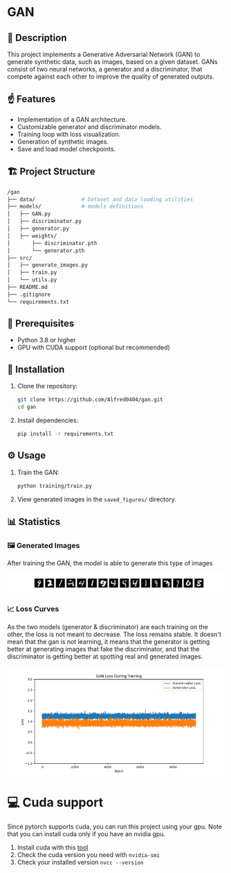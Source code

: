 # GAN

## 📕 Description

This project implements a Generative Adversarial Network (GAN) to generate synthetic data, such as images, based on a given dataset. GANs consist of two neural networks, a generator and a discriminator, that compete against each other to improve the quality of generated outputs.

## ☝️ Features

- Implementation of a GAN architecture.
- Customizable generator and discriminator models.
- Training loop with loss visualization.
- Generation of synthetic images.
- Save and load model checkpoints.

## 🏗️ Project Structure

```bash
/gan
├── data/               # Dataset and data loading utilities
├── models/             # models definitions
│   ├── GAN.py
│   ├── discriminator.py
│   ├── generator.py
│   ├── weights/
│       ├── discriminator.pth
│       └── generator.pth
├── src/
│   ├── generate_images.py
│   ├── train.py
│   └── utils.py
├── README.md
├── .gitignore
└── requirements.txt
```

## 🫸 Prerequisites

- Python 3.8 or higher
- GPU with CUDA support (optional but recommended)

## 💾 Installation

1. Clone the repository:
   ```bash
   git clone https://github.com/Alfred0404/gan.git
   cd gan
   ```
2. Install dependencies:
   ```bash
   pip install -r requirements.txt
   ```

## ⚙️ Usage

1. Train the GAN:
   ```bash
   python training/train.py
   ```
2. View generated images in the `saved_figures/` directory.

## 📊 Statistics

### 🖼️ Generated Images

After training the GAN, the model is able to generate this type of images

<p align="center">
    <img src="saved_figures/Figure_1.png" alt="generated images" title="generated images">
</p>

### 📈 Loss Curves

As the two models (generator & discriminator) are each training on the other, the loss is not meant to decrease. The loss remains stable. It doesn't mean that the gan is not learning, it means that the generator is getting better at generating images that fake the discriminator, and that the discriminator is getting better at spotting real and generated images.

<p align="center">
    <img src="src/train_logs/loss.png" alt="generated images" title="generated images">
</p>

# 💻 Cuda support

Since pytorch supports cuda, you can run this project using your gpu.
Note that you can install cuda only if you have an nvidia gpu.

1. Install cuda with this [tool](https://pytorch.org/get-started/locally/)
2. Check the cuda version you need with
   `nvidia-smi`
3. Check your installed version
   `nvcc --version`
